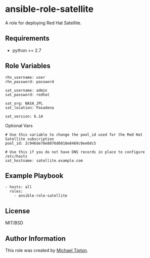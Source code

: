 ansible-role-satellite
=========

A role for deploying Red Hat Satellite.

Requirements
------------

* python >= 2.7


Role Variables
--------------

    rhn_username: user
    rhn_password: password

    sat_username: admin
    sat_password: redhat

    sat_org: NASA_JPL
    sat_location: Pasadena

    sat_version: 6.14

Optional Vars

    # Use this variable to change the pool_id used for the Red Hat Satellite subscription 
    pool_id: 2c946de78e8076d6018e8469c0ee0dc5

    # Use this if you do not have DNS records in place to configure /etc/hosts
    sat_hostname: satellite.example.com

Example Playbook
----------------

    - hosts: all
      roles:
        - ansible-role-satellite

License
-------

MIT/BSD

Author Information
------------------

This role was created by [Michael Tipton](https://ibeta.org).
